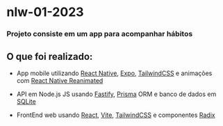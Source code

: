 # nlw-01-2023

### Projeto consiste em um app para acompanhar hábitos

## O que foi realizado:

* App mobile utilizando [React Native](https://reactnative.dev/), [Expo](https://expo.dev/), [TailwindCSS](https://tailwindcss.com/) e animações com [React Native Reanimated](https://docs.swmansion.com/react-native-reanimated/)

* API em Node.js JS usando [Fastify](https://www.fastify.io/), [Prisma](https://www.prisma.io/) ORM e banco de dados em [SQLite](https://www.sqlite.org/index.html)

* FrontEnd web usando [React](https://reactjs.org/), [Vite](https://vitejs.dev/), [TailwindCSS](https://tailwindcss.com/) e componentes [Radix](https://www.radix-ui.com/) 
